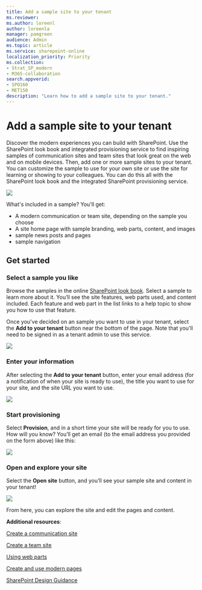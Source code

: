 ```yaml
---
title: Add a sample site to your tenant
ms.reviewer: 
ms.author: loreenl
author: loreenla
manager: pamgreen
audience: Admin
ms.topic: article
ms.service: sharepoint-online
localization_priority: Priority
ms.collection:  
- Strat_SP_modern
- M365-collaboration
search.appverid:
- SPO160
- MET150
description: "Learn how to add a sample site to your tenant."
---
```


# Add a sample site to your tenant

Discover the modern experiences you can build with SharePoint. Use the SharePoint look book and integrated provisioning service to find inspiring samples of communication sites and team sites that look great on the web and on mobile devices. Then, add one or more sample sites to your tenant. You can customize the sample to use for your own site or use the site for learning or showing to your colleagues. You can do this all with the SharePoint look book and the integrated SharePoint provisioning service.


![](media/LookBookCover0.png)

What's included in a sample? You'll get:
- A modern communication or team site, depending on the sample you choose
- A site home page with sample branding, web parts, content, and images
- sample news posts and pages
- sample navigation

## Get started

### Select a sample you like
Browse the samples in the online [SharePoint look book](https://lookbook.microsoft.com/). Select a sample to learn more about it. You’ll see the site features, web parts used, and content included. Each feature and web part in the list links to a help topic to show you how to use that feature.  

Once you've decided on an sample you want to use in your tenant, select the **Add to your tenant** button near the bottom of the page. Note that you'll need to be signed in as a tenant admin to use this service.


![](media/LookBookCover1.png)


### Enter your information

After selecting the **Add to your tenant** button, enter your email address (for a notification of when your site is ready to use), the title you want to use for your site, and the site URL you want to use.

![](media/ProvForm.png)


### Start provisioning

Select **Provision**, and in a short time your site will be ready for you to use. How will you know? You’ll get an email (to the email address you provided on the form above) like this:

![](media/Prov2.png)


### Open and explore your site

Select the **Open site** button, and you’ll see your sample site and content in your tenant!

![](media/ProvSite.png)


From here, you can explore the site and edit the pages and content. 

**Additional resources**:

[Create a communication site](https://support.office.com/en-us/article/Create-a-communication-site-in-SharePoint-Online-7FB44B20-A72F-4D2C-9173-FC8F59BA50EB)

[Create a team site](https://support.office.com/en-us/article/create-a-team-site-in-sharepoint-ef10c1e7-15f3-42a3-98aa-b5972711777d)

[Using web parts](https://support.office.com/en-us/article/using-web-parts-on-sharepoint-pages-336e8e92-3e2d-4298-ae01-d404bbe751e0)

[Create and use modern pages](https://support.office.com/en-us/article/create-and-use-modern-pages-on-a-sharepoint-site-b3d46deb-27a6-4b1e-87b8-df851e503dec)

[SharePoint Design Guidance](https://spdesign.azurewebsites.net/)
